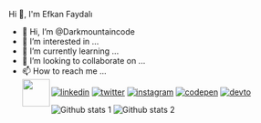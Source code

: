   Hi 👋, I'm Efkan Faydalı

- 👋 Hi, I’m @Darkmountaincode
- 👀 I’m interested in ...
- 🌱 I’m currently learning ...
- 💞️ I’m looking to collaborate on ...
- 📫 How to reach me ...
  <br>
  <a href="url"><img src="http://url.to/image.png" align="left" height="48" width="48" ></a>

[![linkedin](https://raw.githubusercontent.com/rahuldkjain/github-profile-readme-generator/master/src/images/icons/Social/linked-in-alt.svg)](https://www.linkedin.com/in/efkan-faydal%C4%B1-220a151b7/)
[![twitter](https://raw.githubusercontent.com/rahuldkjain/github-profile-readme-generator/master/src/images/icons/Social/twitter.svg)](https://twitter.com/babybayneydis)
[![instagram](https://raw.githubusercontent.com/rahuldkjain/github-profile-readme-generator/master/src/images/icons/Social/instagram.svg)](https://www.instagram.com/efkanfaydali/)
[![codepen](https://raw.githubusercontent.com/rahuldkjain/github-profile-readme-generator/master/src/images/icons/Social/codepen.svg)](https://codepen.io/Darkmountaincode)
[![devto](https://raw.githubusercontent.com/rahuldkjain/github-profile-readme-generator/master/src/images/icons/Social/devto.svg)](https://dev.to/dashboard)


![Github stats 1](https://github-readme-stats.vercel.app/api?username=Darkmountaincode&show_icons=true&theme=gradient) 
![Github stats 2](https://github-readme-stats.vercel.app/api?username=Darkmountaincode&show_icons=true&theme=radical)

<!---
Darkmountaincode/Darkmountaincode is a ✨ special ✨ repository because its `README.md` (this file) appears on your GitHub profile.
You can click the Preview link to take a look at your changes.
--->
